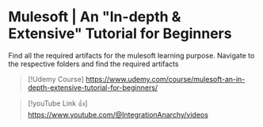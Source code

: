 # Mulesoft | An "In-depth & Extensive" Tutorial for Beginners

Find all the required artifacts for the mulesoft learning purpose. Navigate to the respective folders and find the required artifacts

> [!Udemy Course]
> https://www.udemy.com/course/mulesoft-an-in-depth-extensive-tutorial-for-beginners/

> [!youTube Link :+1:] 
> https://www.youtube.com/@IntegrationAnarchy/videos

